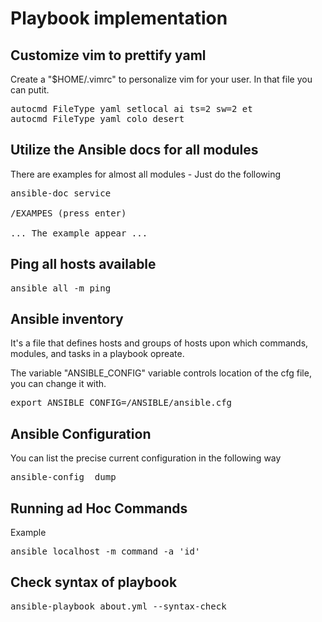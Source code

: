 # Playbook implementation

## Customize vim to prettify yaml 
Create a "$HOME/.vimrc" to personalize vim for your user. In that file you can putit.
<pre>
autocmd FileType yaml setlocal ai ts=2 sw=2 et
autocmd FileType yaml colo desert
</pre>

## Utilize the Ansible docs for all modules
There are examples for almost all modules - Just do the following
<pre>
ansible-doc service

/EXAMPES (press enter)

... The example appear ...
</pre> 


## Ping all hosts available
<pre>
ansible all -m ping
</pre>


## Ansible inventory
It's a file that defines hosts and groups of hosts upon which commands, modules, and tasks in a playbook opreate. 

The variable "ANSIBLE_CONFIG" variable controls location of the cfg file, you can change it with.
<pre>
export ANSIBLE_CONFIG=/ANSIBLE/ansible.cfg
</pre>

## Ansible Configuration
You can list the precise current configuration in the following way
<pre>
ansible-config  dump
</pre>

## Running ad Hoc Commands
Example
<pre>
ansible localhost -m command -a 'id'
</pre>

## Check syntax of playbook
<pre>
ansible-playbook about.yml --syntax-check
</pre>
